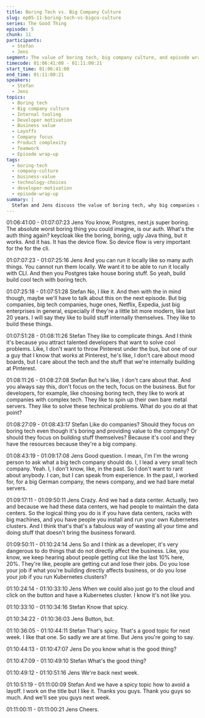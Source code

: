 ```yaml
---
title: Boring Tech vs. Big Company Culture
slug: ep05-11-boring-tech-vs-bigco-culture
series: The Good Thing
episode: 5
chunk: 11
participants:
  - Stefan
  - Jens
segment: The value of boring tech, big company culture, and episode wrap-up
timecode: 01:06:41:00 - 01:11:00:21
start_time: 01:06:41:00
end_time: 01:11:00:21
speakers:
  - Stefan
  - Jens
topics:
  - Boring tech
  - Big company culture
  - Internal tooling
  - Developer motivation
  - Business value
  - Layoffs
  - Company focus
  - Product complexity
  - Teamwork
  - Episode wrap-up
tags:
  - boring-tech
  - company-culture
  - business-value
  - technology-choices
  - developer-motivation
  - episode-wrap-up
summary: |
  Stefan and Jens discuss the value of boring tech, why big companies often build complex internal tools, and the importance of focusing on business value. They reflect on developer motivation, layoffs, and how choosing the right technology can impact company culture and success. The episode wraps up with a preview of next week's topic.
---
```


01:06:41:00 - 01:07:07:23
Jens
You know, Postgres, next.js super boring. The absolute worst boring thing you could imagine, is
our auth. What's the auth thing again? keycloak like the boring, boring, ugly Java thing, but it
works. And it has. It has the device flow. So device flow is very important for the for the cli.

01:07:07:23 - 01:07:25:16
Jens
And you can run it locally like so many auth things. You cannot run them locally. We want it to be
able to run it locally with CLI. And then you Postgres take house boring stuff. So yeah, build
build cool tech with boring tech.

01:07:25:18 - 01:07:51:28
Stefan
No, I like it. And then with the in mind though, maybe we'll have to talk about this on the next
episode. But big companies, big tech companies, huge ones, Netflix, Expedia, just big
enterprises in general, especially if they're a little bit more modern, like last 20 years. I will say
they like to build stuff internally themselves. They like to build these things.

01:07:51:28 - 01:08:11:26
Stefan
They like to complicate things. And I think it's because you attract talented developers that want
to solve cool problems. Like, I don't want to throw Pinterest under the bus, but one of our a guy
that I know that works at Pinterest, he's like, I don't care about mood boards, but I care about
the tech and the stuff that we're internally building at Pinterest.

01:08:11:26 - 01:08:27:08
Stefan
But he's like, I don't care about that. And you always say this, don't focus on the tech, focus on
the business. But for developers, for example, like choosing boring tech, they like to work at
companies with complex tech. They like to spin up their own bare metal servers. They like to
solve these technical problems. What do you do at that point?

01:08:27:09 - 01:08:43:17
Stefan
Like do companies? Should they focus on boring tech even though it's boring and providing
value to the company? Or should they focus on building stuff themselves? Because it's cool and
they have the resources because they're a big company.

01:08:43:19 - 01:09:17:08
Jens
Good question. I mean, I'm I'm the wrong person to ask what a big tech company should do. I, I
lead a very small tech company. Yeah. I, I don't know, like, in the past. So I don't want to rant
about anybody. I can, but I can speak from experience. In the past, I worked for, for a big
German company, the news company, and we had bare metal servers.

01:09:17:11 - 01:09:50:11
Jens
Crazy. And we had a data center. Actually, two and because we had these data centers, we had
people to maintain the data centers. So the logical thing you do is if you have data centers, racks
with big machines, and you have people you install and run your own Kubernetes clusters. And I
think that's that's a fabulous way of wasting all your time and doing stuff that doesn't bring the
business forward.

01:09:50:11 - 01:10:24:14
Jens
So and I think as a developer, it's very dangerous to do things that do not directly affect the
business. Like, you know, we keep hearing about people getting cut like the last 10% here,
20%. They're like, people are getting cut and lose their jobs. Do you lose your job if what you're
building directly affects business, or do you lose your job if you run Kubernetes clusters?

01:10:24:14 - 01:10:33:10
Jens
When we could also just go to the cloud and click on the button and have a Kubernetes cluster. I
know it's not like you.

01:10:33:10 - 01:10:34:16
Stefan
Know that spicy.

01:10:34:22 - 01:10:36:03
Jens
Button, but.

01:10:36:05 - 01:10:44:11
Stefan
That's spicy. That's a good topic for next week. I like that one. So sadly we are at time. But Jens
you're going to say.

01:10:44:13 - 01:10:47:07
Jens
Do you know what is the good thing?

01:10:47:09 - 01:10:49:10
Stefan
What's the good thing?

01:10:49:12 - 01:10:51:16
Jens
We're back next week.

01:10:51:19 - 01:11:00:09
Stefan
And we have a spicy topic how to avoid a layoff. I work on the title but I like it. Thanks you guys.
Thank you guys so much. And we'll see you guys next week.

01:11:00:11 - 01:11:00:21
Jens
Cheers.